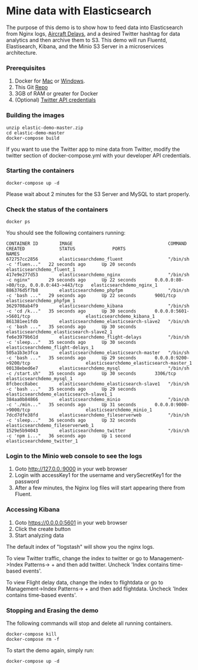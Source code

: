 # Mine data with Elasticsearch
<p align=center>

The purpose of this demo is to show how to feed data into Elasticsearch from Nginx logs, [Aircraft Delays](https://www.transtats.bts.gov), and a desired Twitter hashtag for data analytics and then archive them to S3. This demo will run Fluentd, Elastisearch, Kibana, and the Minio S3 Server in a microservices architecture.

### Prerequisites

1. Docker for [Mac](https://download.docker.com/mac/stable/Docker.dmg) or [Windows](https://download.docker.com/win/stable/InstallDocker.msi).
2. This Git [Repo](https://github.com/rusher81572/elasticsearch-demo/archive/master.zip)
3. 3GB of RAM or greater for Docker
4. (Optional) [Twitter API credentials](https://dev.twitter.com/)

### Building the images
```
unzip elastic-demo-master.zip
cd elastic-demo-master
docker-compose build
```
If you want to use the Twitter app to mine data from Twitter, modify the twitter section of docker-compose.yml with
your developer API credentials.

### Starting the containers

```
docker-compose up -d
```

Please wait about 2 minutes for the S3 Server and MySQL to start properly.

### Check the status of the containers
```
docker ps
```

You should see the following containers running:

```
CONTAINER ID        IMAGE                                    COMMAND                  CREATED             STATUS              PORTS                                      NAMES
672757cc2856        elasticsearchdemo_fluent                 "/bin/sh -c 'fluen..."   22 seconds ago      Up 20 seconds                                                  elasticsearchdemo_fluent_1
417e9e277d53        elasticsearchdemo_nginx                  "/bin/sh -c nginx"       29 seconds ago      Up 22 seconds       0.0.0.0:80->80/tcp, 0.0.0.0:443->443/tcp   elasticsearchdemo_nginx_1
886376d5f7b8        elasticsearchdemo_phpfpm                 "/bin/sh -c 'bash ..."   29 seconds ago      Up 22 seconds       9001/tcp                                   elasticsearchdemo_phpfpm_1
3629708ab4f9        elasticsearchdemo_kibana                 "/bin/sh -c 'cd /k..."   35 seconds ago      Up 30 seconds       0.0.0.0:5601->5601/tcp                     elasticsearchdemo_kibana_1
861381ee1fdb        elasticsearchdemo_elasticsearch-slave2   "/bin/sh -c 'bash ..."   35 seconds ago      Up 30 seconds                                                  elasticsearchdemo_elasticsearch-slave2_1
fe6e3979b61d        elasticsearchdemo_flight-delays          "/bin/sh -c 'sleep..."   35 seconds ago      Up 30 seconds                                                  elasticsearchdemo_flight-delays_1
505a1b3e3fca        elasticsearchdemo_elasticsearch-master   "/bin/sh -c 'bash ..."   35 seconds ago      Up 29 seconds       0.0.0.0:9200->9200/tcp                     elasticsearchdemo_elasticsearch-master_1
00138ebed6e7        elasticsearchdemo_mysql                  "/bin/sh -c /start.sh"   35 seconds ago      Up 30 seconds       3306/tcp                                   elasticsearchdemo_mysql_1
8fcbecc8abec        elasticsearchdemo_elasticsearch-slave1   "/bin/sh -c 'bash ..."   35 seconds ago      Up 29 seconds                                                  elasticsearchdemo_elasticsearch-slave1_1
384aa0b84866        elasticsearchdemo_minio                  "/bin/sh -c './min..."   35 seconds ago      Up 31 seconds       0.0.0.0:9000->9000/tcp                     elasticsearchdemo_minio_1
7dcd7dfe38fd        elasticsearchdemo_fileserverweb          "/bin/sh -c 'sleep..."   36 seconds ago      Up 32 seconds                                                  elasticsearchdemo_fileserverweb_1
1529e5b94043        elasticsearchdemo_twitter                "/bin/sh -c 'npm i..."   36 seconds ago      Up 1 second                                                    elasticsearchdemo_twitter_1
```

### Login to the Minio web console to see the logs
1. Goto http://127.0.0.:9000 in your web browser
2. Login with accessKey1 for the username and verySecretKey1 for the password
3. After a few minutes, the Nginx log files will start appearing there from Fluent.


### Accessing Kibana
1. Goto https://0.0.0.0:5601 in your web browser
2. Click the create button
3. Start analyzing data

The default index of "logstash" will show you the nginx logs.

To view Twitter traffic, change the index to twitter or go to Management->Index Patterns-> + and then add twitter. Uncheck 'Index contains time-based events'.

To view Flight delay data, change the index to flightdata or go to Management->Index Patterns-> + and then add flightdata. Uncheck 'Index contains time-based events'.

### Stopping and Erasing the demo

The following commands will stop and delete all running containers.

```
docker-compose kill
docker-compose rm -f
```

To start the demo again, simply run:
```
docker-compose up -d
```
